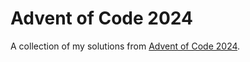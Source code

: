 # Advent of Code 2024

A collection of my solutions from [Advent of Code 2024](https://adventofcode.com/2024/about).
